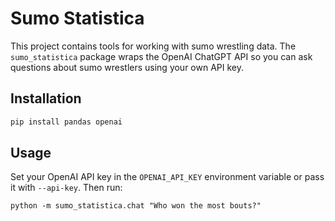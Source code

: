 # Sumo Statistica

This project contains tools for working with sumo wrestling data. The
`sumo_statistica` package wraps the OpenAI ChatGPT API so you can ask
questions about sumo wrestlers using your own API key.

## Installation

```bash
pip install pandas openai
```

## Usage

Set your OpenAI API key in the `OPENAI_API_KEY` environment variable or
pass it with `--api-key`. Then run:

```
python -m sumo_statistica.chat "Who won the most bouts?"
```
